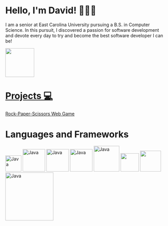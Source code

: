# Hello, I'm David! 🧑🏻‍🦱

I am a senior at East Carolina University pursuing a B.S. in Computer Science. In this pursuit, I discovered a passion for software development and devote every day to try and become the best software developer I can be!

<div>
  <a href="https://www.linkedin.com/in/davidmjordan17/">
  <img src="https://encrypted-tbn0.gstatic.com/images?q=tbn:ANd9GcRokEYt0yyh6uNDKL8uksVLlhZ35laKNQgZ9g&s" width="90" />
</div>


# Projects 💻
[Rock-Paper-Scissors Web Game](https://github.com/davidmjordan17/Rock-Paper-Scissors)

# Languages and Frameworks
<div>
  <img src="https://upload.wikimedia.org/wikipedia/en/3/30/Java_programming_language_logo.svg" alt="Java" width="50"/> 
  <img src="https://upload.wikimedia.org/wikipedia/commons/thumb/c/c3/Python-logo-notext.svg/1869px-Python-logo-notext.svg.png" alt="Java" width="70" /> 
  <img src="https://upload.wikimedia.org/wikipedia/commons/1/19/C_Logo.png" alt="Java" width="70" /> 
  <img src="https://upload.wikimedia.org/wikipedia/commons/thumb/1/18/ISO_C%2B%2B_Logo.svg/1822px-ISO_C%2B%2B_Logo.svg.png" alt="Java" width="70" /> 
  <img src="https://upload.wikimedia.org/wikipedia/commons/thumb/6/61/HTML5_logo_and_wordmark.svg/2048px-HTML5_logo_and_wordmark.svg.png" alt="Java" width="80" />
  <img src="https://upload.wikimedia.org/wikipedia/commons/d/d5/CSS3_logo_and_wordmark.svg" width="57" /> 
  <img src="https://upload.wikimedia.org/wikipedia/commons/thumb/9/99/Unofficial_JavaScript_logo_2.svg/1024px-Unofficial_JavaScript_logo_2.svg.png" width="65" /> 
  <img src="https://upload.wikimedia.org/wikipedia/commons/8/87/Sql_data_base_with_logo.png" alt="Java" width="150" />
</div>
